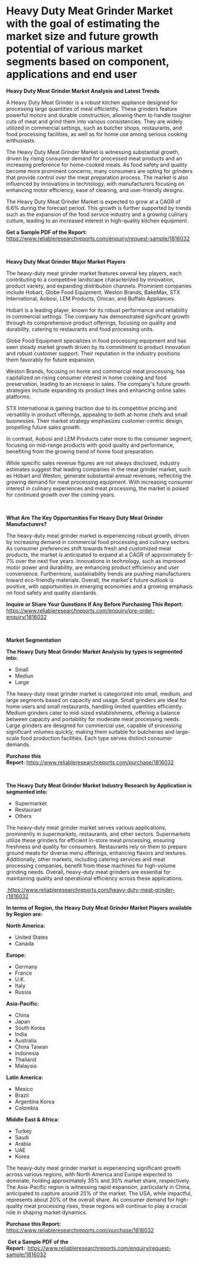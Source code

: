 <p><h1>Heavy Duty Meat Grinder Market with the goal of estimating the market size and future growth potential of various market segments based on component, applications and end user</h1></p><p><strong>Heavy Duty Meat Grinder Market Analysis and Latest Trends</strong></p>
<p><p>A Heavy Duty Meat Grinder is a robust kitchen appliance designed for processing large quantities of meat efficiently. These grinders feature powerful motors and durable construction, allowing them to handle tougher cuts of meat and grind them into various consistencies. They are widely utilized in commercial settings, such as butcher shops, restaurants, and food processing facilities, as well as for home use among serious cooking enthusiasts.</p><p>The Heavy Duty Meat Grinder Market is witnessing substantial growth, driven by rising consumer demand for processed meat products and an increasing preference for home-cooked meals. As food safety and quality become more prominent concerns, many consumers are opting for grinders that provide control over the meat preparation process. The market is also influenced by innovations in technology, with manufacturers focusing on enhancing motor efficiency, ease of cleaning, and user-friendly designs.</p><p>The Heavy Duty Meat Grinder Market is expected to grow at a CAGR of 6.6% during the forecast period. This growth is further supported by trends such as the expansion of the food service industry and a growing culinary culture, leading to an increased interest in high-quality kitchen equipment.</p></p>
<p><strong>Get a Sample PDF of the Report:&nbsp;</strong> <a href="https://www.reliableresearchreports.com/enquiry/request-sample/1816032?utm_campaign=3132&utm_medium=2&utm_source=Github&utm_content=ia&utm_term=16042025&utm_id=heavy-duty-meat-grinder">https://www.reliableresearchreports.com/enquiry/request-sample/1816032</a></p>
<p>&nbsp;</p>
<p><strong>Heavy Duty Meat Grinder Major Market Players</strong></p>
<p><p>The heavy-duty meat grinder market features several key players, each contributing to a competitive landscape characterized by innovation, product variety, and expanding distribution channels. Prominent companies include Hobart, Globe Food Equipment, Weston Brands, BakeMax, STX International, Aobosi, LEM Products, Omcan, and Buffalo Appliances.</p><p>Hobart is a leading player, known for its robust performance and reliability in commercial settings. The company has demonstrated significant growth through its comprehensive product offerings, focusing on quality and durability, catering to restaurants and food processing units. </p><p>Globe Food Equipment specializes in food processing equipment and has seen steady market growth driven by its commitment to product innovation and robust customer support. Their reputation in the industry positions them favorably for future expansion.</p><p>Weston Brands, focusing on home and commercial meat processing, has capitalized on rising consumer interest in home cooking and food preservation, leading to an increase in sales. The company's future growth strategies include expanding its product lines and enhancing online sales platforms.</p><p>STX International is gaining traction due to its competitive pricing and versatility in product offerings, appealing to both at-home chefs and small businesses. Their market strategy emphasizes customer-centric design, propelling future sales growth.</p><p>In contrast, Aobosi and LEM Products cater more to the consumer segment, focusing on mid-range products with good quality and performance, benefiting from the growing trend of home food preparation.</p><p>While specific sales revenue figures are not always disclosed, industry estimates suggest that leading companies in the meat grinder market, such as Hobart and Weston, generate substantial annual revenues, reflecting the growing demand for meat processing equipment. With increasing consumer interest in culinary experiences and meat processing, the market is poised for continued growth over the coming years.</p></p>
<p>&nbsp;</p>
<p><strong>What Are The Key Opportunities For Heavy Duty Meat Grinder Manufacturers?</strong></p>
<p><p>The heavy-duty meat grinder market is experiencing robust growth, driven by increasing demand in commercial food processing and culinary sectors. As consumer preferences shift towards fresh and customized meat products, the market is anticipated to expand at a CAGR of approximately 5-7% over the next five years. Innovations in technology, such as improved motor power and durability, are enhancing product efficiency and user convenience. Furthermore, sustainability trends are pushing manufacturers toward eco-friendly materials. Overall, the market's future outlook is positive, with opportunities in emerging economies and a growing emphasis on food safety and quality standards.</p></p>
<p><strong>Inquire or Share Your Questions If Any Before Purchasing This Report:</strong> <a href="https://www.reliableresearchreports.com/enquiry/pre-order-enquiry/1816032?utm_campaign=3132&utm_medium=2&utm_source=Github&utm_content=ia&utm_term=16042025&utm_id=heavy-duty-meat-grinder">https://www.reliableresearchreports.com/enquiry/pre-order-enquiry/1816032</a></p>
<p>&nbsp;</p>
<p><strong>Market Segmentation</strong></p>
<p><strong>The Heavy Duty Meat Grinder Market Analysis by types is segmented into:</strong></p>
<p><ul><li>Small</li><li>Mediun</li><li>Large</li></ul></p>
<p><p>The heavy-duty meat grinder market is categorized into small, medium, and large segments based on capacity and usage. Small grinders are ideal for home users and small restaurants, handling limited quantities efficiently. Medium grinders cater to mid-sized establishments, offering a balance between capacity and portability for moderate meat processing needs. Large grinders are designed for commercial use, capable of processing significant volumes quickly, making them suitable for butcheries and large-scale food production facilities. Each type serves distinct consumer demands.</p></p>
<p><strong>Purchase this Report:&nbsp;</strong><a href="https://www.reliableresearchreports.com/purchase/1816032?utm_campaign=3132&utm_medium=2&utm_source=Github&utm_content=ia&utm_term=16042025&utm_id=heavy-duty-meat-grinder">https://www.reliableresearchreports.com/purchase/1816032</a></p>
<p>&nbsp;</p>
<p><strong>The Heavy Duty Meat Grinder Market Industry Research by Application is segmented into:</strong></p>
<p><ul><li>Supermarket</li><li>Restaurant</li><li>Others</li></ul></p>
<p><p>The heavy-duty meat grinder market serves various applications, prominently in supermarkets, restaurants, and other sectors. Supermarkets utilize these grinders for efficient in-store meat processing, ensuring freshness and quality for consumers. Restaurants rely on them to prepare ground meats for diverse menu offerings, enhancing flavors and textures. Additionally, other markets, including catering services and meat processing companies, benefit from these machines for high-volume grinding needs. Overall, heavy-duty meat grinders are essential for maintaining quality and operational efficiency across these applications.</p></p>
<p><a href="https://www.reliableresearchreports.com/heavy-duty-meat-grinder-r1816032?utm_campaign=3132&utm_medium=2&utm_source=Github&utm_content=ia&utm_term=16042025&utm_id=heavy-duty-meat-grinder">&nbsp;https://www.reliableresearchreports.com/heavy-duty-meat-grinder-r1816032</a></p>
<p><strong>In terms of Region, the Heavy Duty Meat Grinder Market Players available by Region are:</strong></p>
<p>
    <p> <strong> North America: </strong>
        <ul>
            <li>United States</li>
            <li>Canada</li>
        </ul>
        </p> 
    <p> <strong> Europe: </strong>
        <ul>
            <li>Germany</li>
            <li>France</li>
            <li>U.K.</li>
            <li>Italy</li>
            <li>Russia</li>
        </ul>
        </p> 
    <p> <strong> Asia-Pacific: </strong>
        <ul>
            <li>China</li>
            <li>Japan</li>
            <li>South Korea</li>
            <li>India</li>
            <li>Australia</li>
            <li>China Taiwan</li>
            <li>Indonesia</li>
            <li>Thailand</li>
            <li>Malaysia</li>
        </ul>
        </p> 
    <p> <strong> Latin America: </strong>
        <ul>
            <li>Mexico</li>
            <li>Brazil</li>
            <li>Argentina Korea</li>
            <li>Colombia</li>
        </ul>
        </p> 
    <p> <strong> Middle East & Africa: </strong>
        <ul>
            <li>Turkey</li>
            <li>Saudi</li>
            <li>Arabia</li>
            <li>UAE</li>
            <li>Korea</li>
        </ul>
    </p>
    </p>
<p><p>The heavy-duty meat grinder market is experiencing significant growth across various regions, with North America and Europe expected to dominate, holding approximately 35% and 30% market share, respectively. The Asia-Pacific region is witnessing rapid expansion, particularly in China, anticipated to capture around 25% of the market. The USA, while impactful, represents about 20% of the overall share. As consumer demand for high-quality meat processing rises, these regions will continue to play a crucial role in shaping market dynamics.</p></p>
<p><strong>Purchase this Report: </strong><a href="https://www.reliableresearchreports.com/purchase/1816032?utm_campaign=3132&utm_medium=2&utm_source=Github&utm_content=ia&utm_term=16042025&utm_id=heavy-duty-meat-grinder">https://www.reliableresearchreports.com/purchase/1816032</a></p>
<p>&nbsp;<strong>Get a Sample PDF of the Report:&nbsp;&nbsp;</strong><a href="https://www.reliableresearchreports.com/enquiry/request-sample/1816032?utm_campaign=3132&utm_medium=2&utm_source=Github&utm_content=ia&utm_term=16042025&utm_id=heavy-duty-meat-grinder">https://www.reliableresearchreports.com/enquiry/request-sample/1816032</a></p>
<p><strong></strong></p>
<p><p></p><p></p><p></p></p>